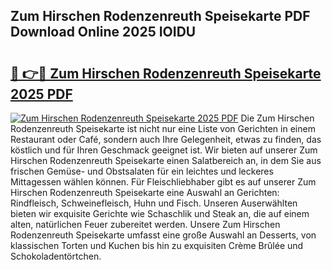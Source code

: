## Zum Hirschen Rodenzenreuth Speisekarte PDF Download Online 2025 IOIDU

# <h2><a href="http://gc7pmmy.nevu.top/?p=Zum+Hirschen+Rodenzenreuth+Speisekarte">🔗 👉🔴 Zum Hirschen Rodenzenreuth Speisekarte 2025 PDF</a></h2>

[![Zum Hirschen Rodenzenreuth Speisekarte 2025 PDF](https://i.imgur.com/dBaPXMq.png)](http://gc7pmmy.nevu.top/?p=Zum+Hirschen+Rodenzenreuth+Speisekarte)
Die Zum Hirschen Rodenzenreuth Speisekarte ist nicht nur eine Liste von Gerichten in einem Restaurant oder Café, sondern auch Ihre Gelegenheit, etwas zu finden, das köstlich und für Ihren Geschmack geeignet ist. Wir bieten auf unserer Zum Hirschen Rodenzenreuth Speisekarte einen Salatbereich an, in dem Sie aus frischen Gemüse- und Obstsalaten für ein leichtes und leckeres Mittagessen wählen können. Für Fleischliebhaber gibt es auf unserer Zum Hirschen Rodenzenreuth Speisekarte eine Auswahl an Gerichten: Rindfleisch, Schweinefleisch, Huhn und Fisch. Unseren Auserwählten bieten wir exquisite Gerichte wie Schaschlik und Steak an, die auf einem alten, natürlichen Feuer zubereitet werden. Unsere Zum Hirschen Rodenzenreuth Speisekarte umfasst eine große Auswahl an Desserts, von klassischen Torten und Kuchen bis hin zu exquisiten Crème Brûlée und Schokoladentörtchen.

